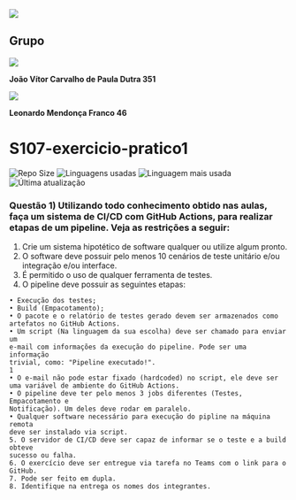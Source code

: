<a href="https://github.com/chrislima">
<img src="https://img.shields.io/static/v1?label=Professor&message=Christopher Lima&color=blue&?style=social&logo=GitHub">
</a>

## Grupo

<a href="https://github.com/joaodutra88">
<img src="https://img.shields.io/static/v1?label=Github&message=Profile&color=blue&?style=social&logo=GitHub">
</a>

**João Vítor Carvalho de Paula Dutra 351**


<a href="https://github.com/leomendoncaf">
<img src="https://img.shields.io/static/v1?label=Github&message=Profile&color=blue&?style=social&logo=GitHub">
</a>

**Leonardo Mendonça Franco 46**

# S107-exercicio-pratico1

![Repo Size](https://img.shields.io/github/repo-size/joaodutra88/S107-exercicio-pratico1)
![Linguagens usadas](https://img.shields.io/github/languages/count/joaodutra88/S107-exercicio-pratico1)
![Linguagem mais usada](https://img.shields.io/github/languages/top/joaodutra88/S107-exercicio-pratico1)
![Última atualização](https://img.shields.io/github/last-commit/joaodutra88/S107-exercicio-pratico1)

### **Questão 1)** Utilizando todo conhecimento obtido nas aulas, faça um sistema de CI/CD com GitHub Actions, para realizar etapas de um pipeline. Veja as restrições a seguir:


1. Crie um sistema hipotético de software qualquer ou utilize algum pronto.
2. O software deve possuir pelo menos 10 cenários de teste unitário e/ou integração
e/ou interface.
3. É permitido o uso de qualquer ferramenta de testes.
4. O pipeline deve possuir as seguintes etapas:
```
• Execução dos testes;
• Build (Empacotamento);
• O pacote e o relatório de testes gerado devem ser armazenados como artefatos no GitHub Actions.
• Um script (Na linguagem da sua escolha) deve ser chamado para enviar um
e-mail com informações da execução do pipeline. Pode ser uma informação
trivial, como: "Pipeline executado!".
1
• O e-mail não pode estar fixado (hardcoded) no script, ele deve ser
uma variável de ambiente do GitHub Actions.
• O pipeline deve ter pelo menos 3 jobs diferentes (Testes, Empacotamento e
Notificação). Um deles deve rodar em paralelo.
• Qualquer software necessário para execução do pipline na máquina remota
deve ser instalado via script.
5. O servidor de CI/CD deve ser capaz de informar se o teste e a build obteve
sucesso ou falha.
6. O exercício deve ser entregue via tarefa no Teams com o link para o GitHub.
7. Pode ser feito em dupla.
8. Identifique na entrega os nomes dos integrantes.
```
